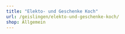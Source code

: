 ```yaml
---
title: "Elekto- und Geschenke Koch"
url: /geislingen/elekto-und-geschenke-koch/
shop: Allgemein
---
```

